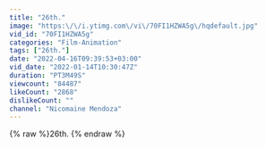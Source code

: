 ```yaml
---
title: "26th."
image: "https:\/\/i.ytimg.com\/vi\/70FI1HZWA5g\/hqdefault.jpg"
vid_id: "70FI1HZWA5g"
categories: "Film-Animation"
tags: ["26th."]
date: "2022-04-16T09:39:53+03:00"
vid_date: "2022-01-14T10:30:47Z"
duration: "PT3M49S"
viewcount: "84487"
likeCount: "2868"
dislikeCount: ""
channel: "Nicomaine Mendoza"
---
```

{% raw %}26th. {% endraw %}
